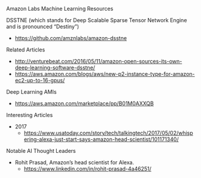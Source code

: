 
Amazon Labs Machine Learning Resources  

DSSTNE (which stands for Deep Scalable Sparse Tensor Network Engine and is pronounced “Destiny”)
* https://github.com/amznlabs/amazon-dsstne


Related Articles
* http://venturebeat.com/2016/05/11/amazon-open-sources-its-own-deep-learning-software-dsstne/
* https://aws.amazon.com/blogs/aws/new-p2-instance-type-for-amazon-ec2-up-to-16-gpus/


Deep Learning AMIs
* https://aws.amazon.com/marketplace/pp/B01M0AXXQB

Interesting Articles
* 2017
  * https://www.usatoday.com/story/tech/talkingtech/2017/05/02/whispering-alexa-just-start-says-amazon-head-scientist/101171340/




Notable AI Thought Leaders
* Rohit Prasad, Amazon’s head scientist for Alexa. 
  * https://www.linkedin.com/in/rohit-prasad-4a46251/ 

